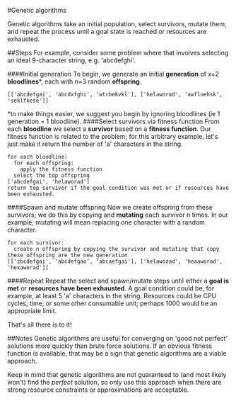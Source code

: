 #Genetic algorithms

Genetic algorithms take an initial population, select survivors, mutate them, and repeat the process until a goal state is reached or resources are exhausted.

##Steps
For example, consider some problem where that involves selecting an ideal 9-character string, e.g. 'abcdefghi'.

####Initial generation
To begin, we generate an initial **generation** of x=2 **bloodlines**\*, each with n=3 random **offspring**.
```
[['abcdefgai', 'abcdxfghi', 'wtrbekvkl'], ['helaworad', 'awfluehsk', 'seklfkese']]
```
*to make things easier, we suggest you begin by ignoring bloodlines (ie 1 generation = 1 bloodline).
####Select survivors via fitness function
From each **bloodline** we select a **survivor** based on a **fitness function**.
Our fitness function is related to the problem; for this arbitrary example,
let's just make it return the number of 'a' characters in the string.
```
for each bloodline:
  for each offspring:
    apply the fitness function
  select the top offspring
['abcdefgai', 'helaworad']
return top survivor if the goal condition was met or if resources have been exhausted.
```
####Spawn and mutate offspring
Now we create offspring from these survivors; we do this by copying and **mutating** each survivor n times.
In our example, mutating will mean replacing one character with a random character.
```
for each survivor:
  create n offspring by copying the survivor and mutating that copy
these offspring are the new generation
[['zbcdefgai', 'abcdefgao', 'abcaefgai'], ['helawozad', 'heaaworad', 'hexaworad']]
```
####Repeat
Repeat the select and spawn/mutate steps until either a **goal is met** or **resources have been exhausted**.
A goal condition could be, for example, at least 5 'a' characters in the string.
Resources could be CPU cycles, time, or some other consumable unit; perhaps 1000 would be an appropriate limit.

That's all there is to it!

##Notes
Genetic algorithms are useful for converging on 'good not perfect' solutions more quickly than brute force solutions.
If an obvious fitness function is available, that may be a sign that genetic algorithms are a viable approach.

Keep in mind that genetic algorithms are not guaranteed to (and most likely won't) find the *perfect* solution,
so only use this approach when there are strong resource constraints or approximations are acceptable.
